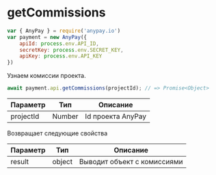 # getCommissions

```js
var { AnyPay } = require('anypay.io')
var payment = new AnyPay({
    apiId: process.env.API_ID,
    secretKey: process.env.SECRET_KEY,
    apiKey: process.env.API_KEY
})
```

Узнаем комиссии проекта.

```js
await payment.api.getCommissions(projectId); // => Promise<Object>
```

| Параметр   | Тип      | Описание          |
| ---------- | -------- | ----------------- |
| projectId  | Number   | Id проекта AnyPay |

Возвращает следующие свойства

| Параметр   | Тип      | Описание                    |
| ---------- | -------- | --------------------------- |
| result     | object   | Выводит объект с комиссиями |
